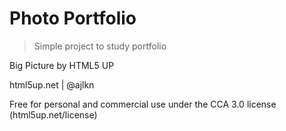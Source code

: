 # Photo Portfolio

> Simple project to study portfolio

Big Picture by HTML5 UP

html5up.net | @ajlkn

Free for personal and commercial use under the CCA 3.0 license (html5up.net/license)

